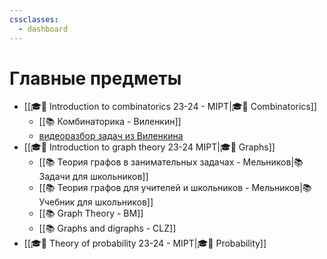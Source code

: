 ```yaml
---
cssclasses:
  - dashboard
---
```


# Главные предметы
- [[🎓🌿 Introduction to combinatorics 23-24 - MIPT|🎓🌿 Combinatorics]]
	- [[📚 Комбинаторика - Виленкин]]
	- [видеоразбор задач из Виленкина](https://www.youtube.com/watch?v=tGTfLCNeEXY)
- [[🎓🌿 Introduction to graph theory 23-24 MIPT|🎓🌿 Graphs]]
	- [[📚 Теория графов в занимательных задачах - Мельников|📚 Задачи для школьников]]
	- [[📚 Теория графов для учителей и школьников - Мельников|📚 Учебник для школьников]]
	- [[📚 Graph Theory - BM]]
	- [[📚 Graphs and digraphs - CLZ]]
- [[🎓🌿 Theory of probability 23-24 - MIPT|🎓🌿 Probability]]